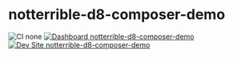 # notterrible-d8-composer-demo

![CI none](https://img.shields.io/badge/ci-none-orange.svg)
[![Dashboard notterrible-d8-composer-demo](https://img.shields.io/badge/dashboard-notterrible_d8_composer_demo-yellow.svg)](https://dashboard.pantheon.io/sites/f8c9b990-1a2e-4527-bcaa-18b045b80d8f#dev/code)
[![Dev Site notterrible-d8-composer-demo](https://img.shields.io/badge/site-notterrible_d8_composer_demo-blue.svg)](http://dev-notterrible-d8-composer-demo.pantheonsite.io/)